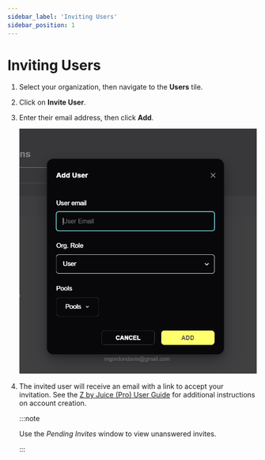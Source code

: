 ```yaml
---
sidebar_label: 'Inviting Users'
sidebar_position: 1
---
```


# Inviting Users

1. Select your organization, then navigate to the **Users** tile.

2. Click on **Invite User**.

3. Enter their email address, then click **Add**.

    ![Add Users](/img/juice/add_user.png)

4. The invited user will receive an email with a link to accept your invitation. See the [Z by Juice (Pro) User Guide](/docs/boost/pro%20users/setup/account-setup.md) for additional instructions on account creation.

    :::note

    Use the *Pending Invites* window to view unanswered invites.

    :::
